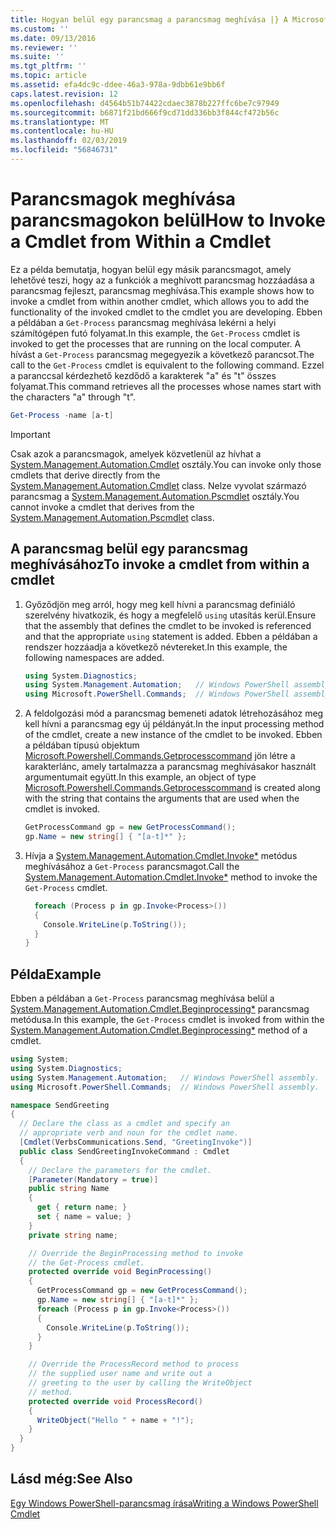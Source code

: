 ```yaml
---
title: Hogyan belül egy parancsmag a parancsmag meghívása |} A Microsoft Docs
ms.custom: ''
ms.date: 09/13/2016
ms.reviewer: ''
ms.suite: ''
ms.tgt_pltfrm: ''
ms.topic: article
ms.assetid: efa4dc9c-ddee-46a3-978a-9dbb61e9bb6f
caps.latest.revision: 12
ms.openlocfilehash: d4564b51b74422cdaec3878b227ffc6be7c97949
ms.sourcegitcommit: b6871f21bd666f9cd71dd336bb3f844cf472b56c
ms.translationtype: MT
ms.contentlocale: hu-HU
ms.lasthandoff: 02/03/2019
ms.locfileid: "56846731"
---
```

# <a name="how-to-invoke-a-cmdlet-from-within-a-cmdlet"></a><span data-ttu-id="a570b-102">Parancsmagok meghívása parancsmagokon belül</span><span class="sxs-lookup"><span data-stu-id="a570b-102">How to Invoke a Cmdlet from Within a Cmdlet</span></span>

<span data-ttu-id="a570b-103">Ez a példa bemutatja, hogyan belül egy másik parancsmagot, amely lehetővé teszi, hogy az a funkciók a meghívott parancsmag hozzáadása a parancsmag fejleszt, parancsmag meghívása.</span><span class="sxs-lookup"><span data-stu-id="a570b-103">This example shows how to invoke a cmdlet from within another cmdlet, which allows you to add the functionality of the invoked cmdlet to the cmdlet you are developing.</span></span> <span data-ttu-id="a570b-104">Ebben a példában a `Get-Process` parancsmag meghívása lekérni a helyi számítógépen futó folyamat.</span><span class="sxs-lookup"><span data-stu-id="a570b-104">In this example, the `Get-Process` cmdlet is invoked to get the processes that are running on the local computer.</span></span> <span data-ttu-id="a570b-105">A hívást a `Get-Process` parancsmag megegyezik a következő parancsot.</span><span class="sxs-lookup"><span data-stu-id="a570b-105">The call to the `Get-Process` cmdlet is equivalent to the following command.</span></span> <span data-ttu-id="a570b-106">Ezzel a paranccsal kérdezhető kezdődő a karakterek "a" és "t" összes folyamat.</span><span class="sxs-lookup"><span data-stu-id="a570b-106">This command retrieves all the processes whose names start with the characters "a" through "t".</span></span>

```powershell
Get-Process -name [a-t]
```

> [!IMPORTANT]
> <span data-ttu-id="a570b-107">Csak azok a parancsmagok, amelyek közvetlenül az hívhat a [System.Management.Automation.Cmdlet](/dotnet/api/System.Management.Automation.Cmdlet) osztály.</span><span class="sxs-lookup"><span data-stu-id="a570b-107">You can invoke only those cmdlets that derive directly from the [System.Management.Automation.Cmdlet](/dotnet/api/System.Management.Automation.Cmdlet) class.</span></span> <span data-ttu-id="a570b-108">Nelze vyvolat származó parancsmag a [System.Management.Automation.Pscmdlet](/dotnet/api/System.Management.Automation.PSCmdlet) osztály.</span><span class="sxs-lookup"><span data-stu-id="a570b-108">You cannot invoke a cmdlet that derives from the [System.Management.Automation.Pscmdlet](/dotnet/api/System.Management.Automation.PSCmdlet) class.</span></span>

## <a name="to-invoke-a-cmdlet-from-within-a-cmdlet"></a><span data-ttu-id="a570b-109">A parancsmag belül egy parancsmag meghívásához</span><span class="sxs-lookup"><span data-stu-id="a570b-109">To invoke a cmdlet from within a cmdlet</span></span>

1. <span data-ttu-id="a570b-110">Győződjön meg arról, hogy meg kell hívni a parancsmag definiáló szerelvény hivatkozik, és hogy a megfelelő `using` utasítás kerül.</span><span class="sxs-lookup"><span data-stu-id="a570b-110">Ensure that the assembly that defines the cmdlet to be invoked is referenced and that the appropriate `using` statement is added.</span></span> <span data-ttu-id="a570b-111">Ebben a példában a rendszer hozzáadja a következő névtereket.</span><span class="sxs-lookup"><span data-stu-id="a570b-111">In this example, the following namespaces are added.</span></span>

    ```csharp
    using System.Diagnostics;
    using System.Management.Automation;   // Windows PowerShell assembly.
    using Microsoft.PowerShell.Commands;  // Windows PowerShell assembly.
    ```

2. <span data-ttu-id="a570b-112">A feldolgozási mód a parancsmag bemeneti adatok létrehozásához meg kell hívni a parancsmag egy új példányát.</span><span class="sxs-lookup"><span data-stu-id="a570b-112">In the input processing method of the cmdlet, create a new instance of the cmdlet to be invoked.</span></span> <span data-ttu-id="a570b-113">Ebben a példában típusú objektum [Microsoft.Powershell.Commands.Getprocesscommand](/dotnet/api/Microsoft.PowerShell.Commands.GetProcessCommand) jön létre a karakterlánc, amely tartalmazza a parancsmag meghívásakor használt argumentumait együtt.</span><span class="sxs-lookup"><span data-stu-id="a570b-113">In this example, an object of type [Microsoft.Powershell.Commands.Getprocesscommand](/dotnet/api/Microsoft.PowerShell.Commands.GetProcessCommand) is created along with the string that contains the arguments that are used when the cmdlet is invoked.</span></span>

    ```csharp
    GetProcessCommand gp = new GetProcessCommand();
    gp.Name = new string[] { "[a-t]*" };
    ```

3. <span data-ttu-id="a570b-114">Hívja a [System.Management.Automation.Cmdlet.Invoke\*](/dotnet/api/System.Management.Automation.Cmdlet.Invoke) metódus meghívásához a `Get-Process` parancsmagot.</span><span class="sxs-lookup"><span data-stu-id="a570b-114">Call the [System.Management.Automation.Cmdlet.Invoke\*](/dotnet/api/System.Management.Automation.Cmdlet.Invoke) method to invoke the `Get-Process` cmdlet.</span></span>

    ```csharp
      foreach (Process p in gp.Invoke<Process>())
      {
        Console.WriteLine(p.ToString());
      }
    }
    ```

## <a name="example"></a><span data-ttu-id="a570b-115">Példa</span><span class="sxs-lookup"><span data-stu-id="a570b-115">Example</span></span>

<span data-ttu-id="a570b-116">Ebben a példában a `Get-Process` parancsmag meghívása belül a [System.Management.Automation.Cmdlet.Beginprocessing\*](/dotnet/api/System.Management.Automation.Cmdlet.BeginProcessing) parancsmag metódusa.</span><span class="sxs-lookup"><span data-stu-id="a570b-116">In this example, the `Get-Process` cmdlet is invoked from within the [System.Management.Automation.Cmdlet.Beginprocessing\*](/dotnet/api/System.Management.Automation.Cmdlet.BeginProcessing) method of a cmdlet.</span></span>

```csharp
using System;
using System.Diagnostics;
using System.Management.Automation;   // Windows PowerShell assembly.
using Microsoft.PowerShell.Commands;  // Windows PowerShell assembly.

namespace SendGreeting
{
  // Declare the class as a cmdlet and specify an
  // appropriate verb and noun for the cmdlet name.
  [Cmdlet(VerbsCommunications.Send, "GreetingInvoke")]
  public class SendGreetingInvokeCommand : Cmdlet
  {
    // Declare the parameters for the cmdlet.
    [Parameter(Mandatory = true)]
    public string Name
    {
      get { return name; }
      set { name = value; }
    }
    private string name;

    // Override the BeginProcessing method to invoke
    // the Get-Process cmdlet.
    protected override void BeginProcessing()
    {
      GetProcessCommand gp = new GetProcessCommand();
      gp.Name = new string[] { "[a-t]*" };
      foreach (Process p in gp.Invoke<Process>())
      {
        Console.WriteLine(p.ToString());
      }
    }

    // Override the ProcessRecord method to process
    // the supplied user name and write out a
    // greeting to the user by calling the WriteObject
    // method.
    protected override void ProcessRecord()
    {
      WriteObject("Hello " + name + "!");
    }
  }
}
```

## <a name="see-also"></a><span data-ttu-id="a570b-117">Lásd még:</span><span class="sxs-lookup"><span data-stu-id="a570b-117">See Also</span></span>

[<span data-ttu-id="a570b-118">Egy Windows PowerShell-parancsmag írása</span><span class="sxs-lookup"><span data-stu-id="a570b-118">Writing a Windows PowerShell Cmdlet</span></span>](./writing-a-windows-powershell-cmdlet.md)
